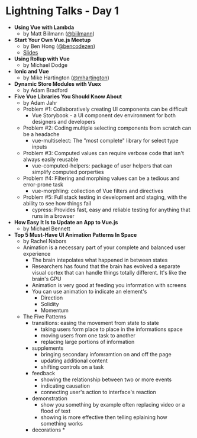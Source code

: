 # Lightning Talks - Day 1

*   **Using Vue with Lambda**
    *   by Matt Biilmann ([@biilmann](https://www.twitter.com/biilmann))
*   **Start Your Own Vue.js Meetup**
    *   by Ben Hong ([@bencodezen](https://www.twitter.com/bencodezen))
    *   [Slides](https://slides.com/bencodezen/start-your-own-vuejs-meetup/)
*   **Using Rollup with Vue**
    *   by Michael Dodge
*   **Ionic and Vue**
    *   by Mike Hartington ([@mhartington](https://www.twitter.com/mhartington))
*   **Dynamic Store Modules with Vuex**
    *   by Adam Bradford
*   **Five Vue Libraries You Should Know About**
    *   by Adam Jahr
    *   Problem #1: Collaboratively creating UI components can be difficult
        *   Vue Storybook - a UI component dev environment for both designers and developers
    *   Problem #2: Coding multiple selecting components from scratch can be a headache
        *   vue-multiselect: The "most complete" library for select type inputs
    *   Problem #3: Computed values can require verbose code that isn't always easily reusable
        *   vue-computed-helpers: package of user helpers that can simplify computed porperties
    *   Problem #4: Filtering and morphing values can be a tedious and error-prone task
        *   vue-morphling: collection of Vue filters and directives
    *   Problem #5: Full stack testing in development and staging, with the ability to see how things fail
        *   cypress: Provides fast, easy and reliable testing for anything that runs in a browser
*   **How Easy It Is to Update an App to Vue.js**
    *   by Michael Bennett
*   **Top 5 Must-Have UI Animation Patterns In Space**
    *   by Rachel Nabors
    -   Animation is a necessary part of your complete and balanced user experience
        *   The brain intepolates what happened in between states
        *   Researchers has found that the brain has evolved a separate visual cortex that can handle things totally different. It's like the brain's GPU
        *   Animation is very good at feeding you information with screens
        *   You can use animation to indicate an element's
            *   Direction
            *   Solidity
            *   Momentum
    -   The Five Patterns
        *   transitions: easing the movement from state to state
            *   taking users form place to place in the informations space
            *   moving users from one task to another
            *   replacing large portions of information
        *   supplements
            *   bringing secondary infomramtion on and off the page
            *   updating additional content
            *   shifting controls on a task
        *   feedback
            *   showing the relationship between two or more events
            *   indicating causation
            *   connecting user's action to interface's reaction
        *   demonstration
            *   show you something by example often replacing video or a flood of text
            *   showing is more effective then telling
                eplaining how something works
        *   decorations
            *
